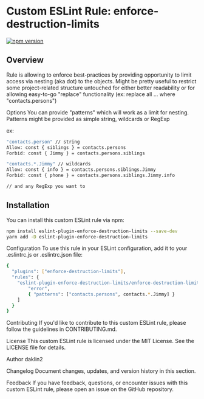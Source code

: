 # Custom ESLint Rule: enforce-destruction-limits

[![npm version](https://badge.fury.io/js/eslint-plugin-enforce-destruction-limits.svg)](https://www.npmjs.com/package/eslint-plugin-enforce-destruction-limits)

## Overview

Rule is allowing to enforce best-practices by providing opportunity to limit access via nesting (aka dot) to the objects.
Might be pretty useful to restrict some project-related structure untouched for either better readability or for allowing easy-to-go "replace" functionality (ex: replace all ... where "contacts.persons")

Options
You can provide "patterns" which will work as a limit for nesting.
Patterns might be provided as simple string, wildcards or RegExp

ex:
```bash
"contacts.person" // string
Allow: const { siblings } = contacts.persons
Forbid: const { Jimmy } = contacts.persons.siblings

"contacts.*.Jimmy" // wildcards
Allow: const { info } = contacts.persons.siblings.Jimmy
Forbid: const { phone } = contacts.persons.siblings.Jimmy.info

// and any RegExp you want to
```


## Installation

You can install this custom ESLint rule via npm:

```bash
npm install eslint-plugin-enforce-destruction-limits --save-dev
yarn add -D eslint-plugin-enforce-destruction-limits
```

Configuration
To use this rule in your ESLint configuration, add it to your .eslintrc.js or .eslintrc.json file:

```bash
{
  "plugins": ["enforce-destruction-limits"],
  "rules": {
    "eslint-plugin-enforce-destruction-limits/enforce-destruction-limits": [
        "error",
        { "patterns": ["contacts.persons", contacts.*.Jimmy] }
    ]
  }
}
```



Contributing
If you'd like to contribute to this custom ESLint rule, please follow the guidelines in CONTRIBUTING.md.

License
This custom ESLint rule is licensed under the MIT License. See the LICENSE file for details.

Author
daklin2

Changelog
Document changes, updates, and version history in this section.

Feedback
If you have feedback, questions, or encounter issues with this custom ESLint rule, please open an issue on the GitHub repository.